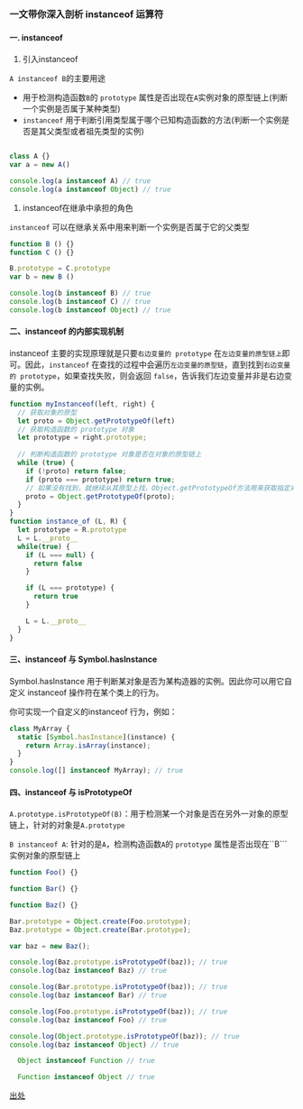 ### 一文带你深入剖析 instanceof 运算符

#### 一. instanceof

1. 引入instanceof

```A instanceof B```的主要用途

+ 用于检测构造函数```B```的 ```prototype``` 属性是否出现在```A```实例对象的原型链上(判断一个实例是否属于某种类型)
+ ```instanceof``` 用于判断引用类型属于哪个已知构造函数的方法(判断一个实例是否是其父类型或者祖先类型的实例)

```js

class A {}
var a = new A()

console.log(a instanceof A) // true
console.log(a instanceof Object) // true

```
1. instanceof在继承中承担的角色

```instanceof``` 可以在继承关系中用来判断一个实例是否属于它的父类型

```js
function B () {}
function C () {}

B.prototype = C.prototype
var b = new B ()

console.log(b instanceof B) // true
console.log(b instanceof C) // true
console.log(b instanceof Object) // true

```

####  二、instanceof 的内部实现机制

instanceof 主要的实现原理就是只要`右边变量的 prototype` 在`左边变量的原型链上`即可。因此，`instanceof` 在查找的过程中会遍历`左边变量的原型链`，直到找到`右边变量的 prototype`，如果查找失败，则会返回 `false`，告诉我们左边变量并非是右边变量的实例。

```js
function myInstanceof(left, right) {
  // 获取对象的原型
  let proto = Object.getPrototypeOf(left)
  // 获取构造函数的 prototype 对象
  let prototype = right.prototype; 
 
  // 判断构造函数的 prototype 对象是否在对象的原型链上
  while (true) {
    if (!proto) return false;
    if (proto === prototype) return true;
    // 如果没有找到，就继续从其原型上找，Object.getPrototypeOf方法用来获取指定对象的原型
    proto = Object.getPrototypeOf(proto);
  }
}
function instance_of (L, R) {
  let prototype = R.prototype
  L = L.__proto__
  while(true) {
    if (L === null) {
      return false
    }

    if (L === prototype) {
      return true
    }

    L = L.__proto__
  }
}
```
#### 三、instanceof 与 Symbol.hasInstance

Symbol.hasInstance 用于判断某对象是否为某构造器的实例。因此你可以用它自定义 instanceof 操作符在某个类上的行为。

你可实现一个自定义的instanceof 行为，例如：

```js
class MyArray {  
  static [Symbol.hasInstance](instance) {
    return Array.isArray(instance);
  }
}
console.log([] instanceof MyArray); // true
```

#### 四、instanceof 与 isPrototypeOf

```A.prototype.isPrototypeOf(B)```：用于检测某一个对象是否在另外一对象的原型链上，针对的对象是```A.prototype```

```B instanceof A```: 针对的是```A```，检测构造函数```A```的 ```prototype``` 属性是否出现在``B```实例对象的原型链上



```js
function Foo() {}

function Bar() {}

function Baz() {}

Bar.prototype = Object.create(Foo.prototype);
Baz.prototype = Object.create(Bar.prototype);

var baz = new Baz();

console.log(Baz.prototype.isPrototypeOf(baz)); // true
console.log(baz instanceof Baz) // true

console.log(Bar.prototype.isPrototypeOf(baz)); // true
console.log(baz instanceof Bar) // true

console.log(Foo.prototype.isPrototypeOf(baz)); // true
console.log(baz instanceof Foo) // true

console.log(Object.prototype.isPrototypeOf(baz)); // true
console.log(baz instanceof Object) // true

```


```js
  Object instanceof Function // true

  Function instanceof Object // true

```

[出处](https://juejin.im/post/5d6e5c3d6fb9a06ae0721f5f) 